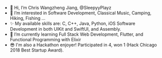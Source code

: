 - 👋 Hi, I’m Chris Wangzheng Jiang, @SleepyyPlayz
- 👀 I’m interested in Software Development, Classical Music, Camping, Hiking, Fishing ... 
- ✨ My available skills are: C, C++, Java, Python, iOS Software Development in both UIKit and SwiftUI, and Assembly.
- 🌱 I’m currently learning Full Stack Web Development, Flutter, and Functional Programming with Elixir
- 😎 I'm also a Hackathon enjoyer! Participated in 4, won 1 (Hack Chicago 2018 Best Startup Award). 

<!---
SleepyyPlayz/SleepyyPlayz is a ✨ special ✨ repository because its `README.md` (this file) appears on your GitHub profile.
You can click the Preview link to take a look at your changes.
--->

